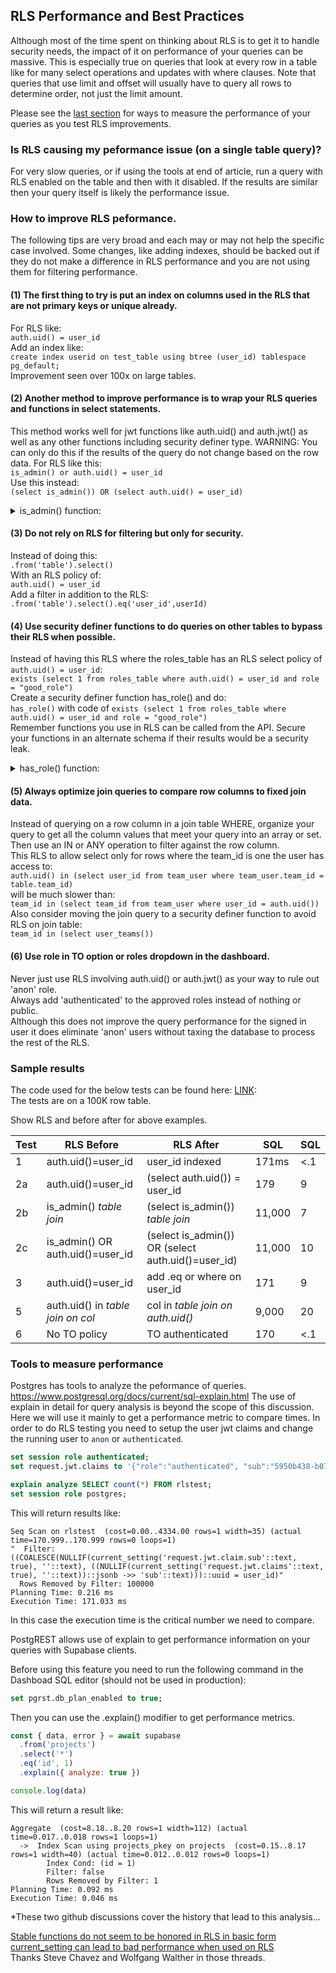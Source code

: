
## RLS Performance and Best Practices

Although most of the time spent on thinking about RLS is to get it to handle security needs, the impact of it on performance
of your queries can be massive.
This is especially true on queries that look at every row in a table like for many select operations and updates with where clauses.
Note that queries that use limit and offset will usually have to query all rows to determine order, not just the limit amount.

Please see the [last section](#tools-to-measure-performance) for ways to measure the performance of your queries as you test RLS improvements.

### Is RLS causing my peformance issue (on a single table query)?

For very slow queries, or if using the tools at end of article, run a query with RLS enabled on the table and then with it disabled.  If the results are similar then your query itself is likely the performance issue.

### How to improve RLS peformance.

The following tips are very broad and each may or may not help the specific case involved.  Some changes, like adding indexes, should be backed out if they do not make a difference in RLS performance and you are not using them for filtering performance.

#### (1) The first thing to try is put an index on columns used in the RLS that are not primary keys or unique already.  
For RLS like:  
`auth.uid() = user_id`  
Add an index like:  
`create index userid on test_table using btree (user_id) tablespace pg_default;`  
Improvement seen over 100x on large tables.

#### (2) Another method to improve performance is to wrap your RLS queries and functions in select statements. 
This method works well for jwt functions like auth.uid() and auth.jwt() as well as any other functions including security definer type.
WARNING:  You can only do this if the results of the query do not change based on the row data.
For RLS like this:  
`is_admin() or auth.uid() = user_id`  
Use this instead:  
`(select is_admin()) OR (select auth.uid() = user_id)`  

<details>
  <summary>is_admin() function:</summary>

  ```sql
CREATE OR REPLACE FUNCTION is_admin()
    RETURNS boolean as
$$
begin
    return exists(select from rlstest_roles where auth.uid() = user_id and role = 'admin');
end;
$$ language plpgsql security definer;
  ```
</details> 

#### (3) Do not rely on RLS for filtering but only for security.  
Instead of doing this:    
`.from('table').select()`     
With an RLS policy of:  
`auth.uid() = user_id`    
Add a filter in addition to the RLS:  
`.from('table').select().eq('user_id',userId)`

#### (4) Use security definer functions to do queries on other tables to bypass their RLS when possible.    
Instead of having this RLS where the roles_table has an RLS select policy of `auth.uid() = user_id`:  
`exists (select 1 from roles_table where auth.uid() = user_id and role = "good_role")`  
Create a security definer function has_role() and do:  
`has_role()` with code of `exists (select 1 from roles_table where auth.uid() = user_id and role = "good_role")`  
Remember functions you use in RLS can be called from the API.
Secure your functions in an alternate schema if their results would be a security leak.

<details>
  <summary>has_role() function:</summary>
```sql
CREATE OR REPLACE FUNCTION has_role()
    RETURNS boolean as
$$
begin
    return exists (select 1 from roles_table where uath.uid() = user_id and role = "good_role")
end;
$$ language plpgsql security definer;
```
</details> 

#### (5) Always optimize join queries to compare row columns to fixed join data.
Instead of querying on a row column in a join table WHERE, organize your query to get all
the column values that meet your query into an array or set.
Then use an IN or ANY operation to filter against the row column.   
This RLS to allow select only for rows where the team_id is one the user has access to:   
`auth.uid() in (select user_id from team_user where team_user.team_id = table.team_id)`  
will be much slower than:  
`team_id in (select team_id from team_user where user_id = auth.uid())`    
Also consider moving the join query to a security definer function to avoid RLS on join table:   
`team_id in (select user_teams())`  

#### (6) Use role in TO option or roles dropdown in the dashboard.  
Never just use RLS involving auth.uid() or auth.jwt() as your way to rule out 'anon' role.    
Always add 'authenticated' to the approved roles instead of nothing or public.  
Although this does not improve the query performance for the signed in user it does
eliminate 'anon' users without taxing the database to process the rest of the RLS.

### Sample results

The code used for the below tests can be found here: [LINK](https://github.com/GaryAustin1/rls/tree/main):  
The tests are on a 100K row table.

Show RLS and before after for above examples.

| Test | RLS Before  |  RLS After   | SQL|  SQL   
|-----|------------------------|---------------------------|------|------|   
| 1 | auth.uid()=user_id |user_id indexed | 171ms| <.1|  
| 2a| auth.uid()=user_id |(select auth.uid()) = user_id|179|9|  
|2b|is_admin() *table join* | (select is_admin()) *table join*| 11,000 | 7 |
|2c|is_admin() OR auth.uid()=user_id|(select is_admin()) OR (select auth.uid()=user_id)|11,000|10|
|3| auth.uid()=user_id| add .eq or where on user_id | 171 | 9 |  
|5| auth.uid() in *table join on col* | col in *table join on auth.uid()*| 9,000 | 20 |
|6| No TO policy | TO authenticated | 170 | <.1 |

### Tools to measure performance

Postgres has tools to analyze the peformance of queries.  https://www.postgresql.org/docs/current/sql-explain.html
The use of explain in detail for query analysis is beyond the scope of this discussion.
Here we will use it mainly to get a performance metric to compare times.
In order to do RLS testing you need to setup the user jwt claims and change the running user to `anon` or `authenticated`.
```sql
set session role authenticated;
set request.jwt.claims to '{"role":"authenticated", "sub":"5950b438-b07c-4012-8190-6ce79e4bd8e5"}';

explain analyze SELECT count(*) FROM rlstest;
set session role postgres;
```
This will return results like:
```
Seq Scan on rlstest  (cost=0.00..4334.00 rows=1 width=35) (actual time=170.999..170.999 rows=0 loops=1)
"  Filter: ((COALESCE(NULLIF(current_setting('request.jwt.claim.sub'::text, true), ''::text), ((NULLIF(current_setting('request.jwt.claims'::text, true), ''::text))::jsonb ->> 'sub'::text)))::uuid = user_id)"
  Rows Removed by Filter: 100000
Planning Time: 0.216 ms
Execution Time: 171.033 ms
```
In this case the execution time is the critical number we need to compare.  


PostgREST allows use of explain to get performance information on your queries with Supabase clients.

Before using this feature you need to run the following command in the Dashboad SQL editor (should not be used in production):
```sql
set pgrst.db_plan_enabled to true;
```
Then you can use the .explain() modifier to get performance metrics.
```js
const { data, error } = await supabase
  .from('projects')
  .select('*')
  .eq('id', 1)
  .explain({ analyze: true })

console.log(data)
```
This will return a result like:
```
Aggregate  (cost=8.18..8.20 rows=1 width=112) (actual time=0.017..0.018 rows=1 loops=1)
  ->  Index Scan using projects_pkey on projects  (cost=0.15..8.17 rows=1 width=40) (actual time=0.012..0.012 rows=0 loops=1)
        Index Cond: (id = 1)
        Filter: false
        Rows Removed by Filter: 1
Planning Time: 0.092 ms
Execution Time: 0.046 ms
```

*These two github discussions cover the history that lead to this analysis...  

[Stable functions do not seem to be honored in RLS in basic form](https://github.com/orgs/supabase/discussions/9311)  
[current_setting can lead to bad performance when used on RLS](https://github.com/PostgREST/postgrest-docs/issues/609#)  
Thanks Steve Chavez and Wolfgang Walther in those threads.



